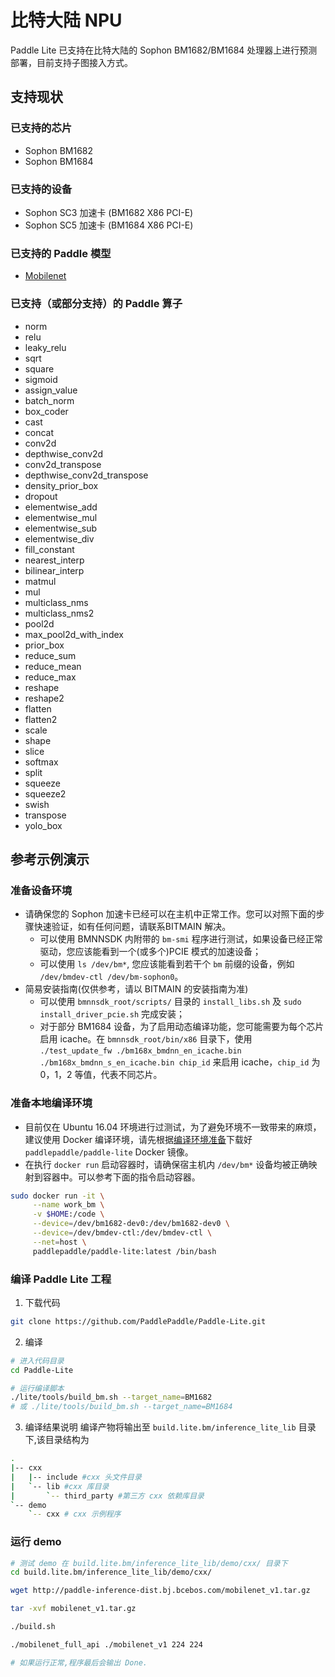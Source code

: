 # 比特大陆 NPU

Paddle Lite 已支持在比特大陆的 Sophon BM1682/BM1684 处理器上进行预测部署，目前支持子图接入方式。


## 支持现状

### 已支持的芯片

- Sophon BM1682
- Sophon BM1684

### 已支持的设备
* Sophon SC3 加速卡 (BM1682 X86 PCI-E)
* Sophon SC5 加速卡 (BM1684 X86 PCI-E)


### 已支持的 Paddle 模型

- [Mobilenet](http://paddle-inference-dist.bj.bcebos.com/mobilenet_v1.tar.gz)

### 已支持（或部分支持）的 Paddle 算子

- norm
- relu
- leaky_relu
- sqrt
- square
- sigmoid
- assign_value
- batch_norm
- box_coder
- cast
- concat
- conv2d
- depthwise_conv2d
- conv2d_transpose
- depthwise_conv2d_transpose
- density_prior_box
- dropout
- elementwise_add
- elementwise_mul
- elementwise_sub
- elementwise_div
- fill_constant
- nearest_interp
- bilinear_interp
- matmul
- mul
- multiclass_nms
- multiclass_nms2
- pool2d
- max_pool2d_with_index
- prior_box
- reduce_sum
- reduce_mean
- reduce_max
- reshape
- reshape2
- flatten
- flatten2
- scale
- shape
- slice
- softmax
- split
- squeeze
- squeeze2
- swish
- transpose
- yolo_box

## 参考示例演示

### 准备设备环境
- 请确保您的 Sophon 加速卡已经可以在主机中正常工作。您可以对照下面的步骤快速验证，如有任何问题，请联系BITMAIN 解决。
    - 可以使用 BMNNSDK 内附带的 `bm-smi` 程序进行测试，如果设备已经正常驱动，您应该能看到一个(或多个)PCIE 模式的加速设备；
    - 可以使用 `ls /dev/bm*`, 您应该能看到若干个 `bm` 前缀的设备，例如 `/dev/bmdev-ctl /dev/bm-sophon0`。
- 简易安装指南(仅供参考，请以 BITMAIN 的安装指南为准)
  - 可以使用 `bmnnsdk_root/scripts/` 目录的 `install_libs.sh` 及 `sudo install_driver_pcie.sh` 完成安装；
  - 对于部分 BM1684 设备，为了启用动态编译功能，您可能需要为每个芯片启用 icache。在 `bmnnsdk_root/bin/x86` 目录下，使用 `./test_update_fw ./bm168x_bmdnn_en_icache.bin ./bm168x_bmdnn_s_en_icache.bin chip_id` 来启用 icache，`chip_id` 为 0，1，2 等值，代表不同芯片。

### 准备本地编译环境

- 目前仅在 Ubuntu 16.04 环境进行过测试，为了避免环境不一致带来的麻烦，建议使用 Docker 编译环境，请先根据[编译环境准备](../source_compile/compile_env)下载好 `paddlepaddle/paddle-lite` Docker 镜像。
- 在执行 `docker run` 启动容器时，请确保宿主机内 `/dev/bm*` 设备均被正确映射到容器中。可以参考下面的指令启动容器。
  
```bash
sudo docker run -it \
     --name work_bm \
     -v $HOME:/code \
     --device=/dev/bm1682-dev0:/dev/bm1682-dev0 \
     --device=/dev/bmdev-ctl:/dev/bmdev-ctl \
     --net=host \
     paddlepaddle/paddle-lite:latest /bin/bash

```


### 编译 Paddle Lite 工程
1. 下载代码
  
```bash
git clone https://github.com/PaddlePaddle/Paddle-Lite.git
```

2. 编译

```bash
# 进入代码目录
cd Paddle-Lite

# 运行编译脚本
./lite/tools/build_bm.sh --target_name=BM1682
# 或 ./lite/tools/build_bm.sh --target_name=BM1684

```

3. 编译结果说明
编译产物将输出至 `build.lite.bm/inference_lite_lib` 目录下,该目录结构为
```bash
.
|-- cxx 
|   |-- include #cxx 头文件目录
|   `-- lib #cxx 库目录
|       `-- third_party #第三方 cxx 依赖库目录
`-- demo
    `-- cxx # cxx 示例程序

```

### 运行 demo

```bash
# 测试 demo 在 build.lite.bm/inference_lite_lib/demo/cxx/ 目录下
cd build.lite.bm/inference_lite_lib/demo/cxx/

wget http://paddle-inference-dist.bj.bcebos.com/mobilenet_v1.tar.gz

tar -xvf mobilenet_v1.tar.gz

./build.sh

./mobilenet_full_api ./mobilenet_v1 224 224

# 如果运行正常,程序最后会输出 Done.
```
